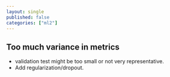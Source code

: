 ```yaml
---
layout: single
published: false
categories: ["ml2"]
---
```

## Too much variance in metrics
- validation test might be too small or not very representative.
- Add regularization/dropout.

